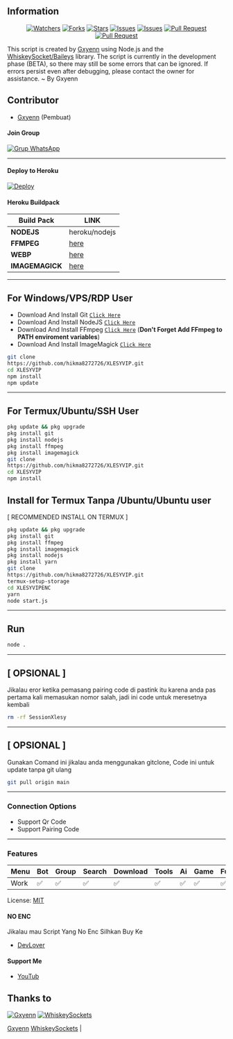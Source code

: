 ## Information

<div align="center">
<a href="https://github.com/Gxyenn/XLESYVIP/watchers"><img title="Watchers" src="https://img.shields.io/github/watchers/Gxyenn/XLESYVIP?label=Watchers&color=green&style=flat-square"></a>
<a href="https://github.com/Gxyenn/XLESYVIP/network/members"><img title="Forks" src="https://img.shields.io/github/forks/Gxyenn/XLESYVIP?label=Forks&color=blue&style=flat-square"></a>
<a href="https://github.com/Gxyenn/XLESYVIP/stargazers"><img title="Stars" src="https://img.shields.io/github/stars/Gxyenn/XLESYVIP?label=Stars&color=yellow&style=flat-square"></a>
<a href="https://github.com/Gxyenn/XLESYVIP/issues"><img title="Issues" src="https://img.shields.io/github/issues/Gxyenn/XLESYVIP?label=Issues&color=success&style=flat-square"></a>
<a href="https://github.com/Gxyenn/XLESYVIP/issues?q=is%3Aissue+is%3Aclosed"><img title="Issues" src="https://img.shields.io/github/issues-closed/Gxyenn/XLESYVIP?label=Issues&color=red&style=flat-square"></a>
<a href="https://github.com/Gxyenn/XLESYVIP/pulls"><img title="Pull Request" src="https://img.shields.io/github/issues-pr/Gxyenn/XLESYVIP?label=PullRequest&color=success&style=flat-square"></a>
<a href="https://github.com/Gxyenn/XLESYVIP/pulls?q=is%3Apr+is%3Aclosed"><img title="Pull Request" src="https://img.shields.io/github/issues-pr-closed/Gxyenn/XLESYVIP?label=PullRequest&color=red&style=flat-square"></a>
</div>

This script is created by [Gxyenn](https://github.com/Gxyenn) using Node.js and the [WhiskeySocket/Baileys](https://github.com/WhiskeySockets/Baileys) library. The script is currently in the development phase (BETA), so there may still be some errors that can be ignored. If errors persist even after debugging, please contact the owner for assistance. ~ By Gxyenn

## Contributor

- [Gxyenn](https://github.com/Gxyenn) (Pembuat)

#### Join Group
[![Grup WhatsApp](https://img.shields.io/badge/WhatsApp%20Group-25D366?style=for-the-badge&logo=whatsapp&logoColor=white)](https://whatsapp.com/channel/0029Vap5nJh2UPBDIc9bja1s) 

---
#### Deploy to Heroku
[![Deploy](https://www.herokucdn.com/deploy/button.svg)](https://heroku.com/deploy?template=https://github.com/Gxyenn/XlesyVIP)

#### Heroku Buildpack
| Build Pack | LINK |
|--------|--------|
| **NODEJS** | heroku/nodejs |
| **FFMPEG** | [here](https://github.com/hikma8272726/XLESYVIP.git) |
| **WEBP** | [here](https://github.com/hikma8272726/XLESYVIP.git) |
| **IMAGEMAGICK** | [here](https://github.com/hikma8272726/XLESYVIP.git) |

---
## For Windows/VPS/RDP User
* Download And Install Git [`Click Here`](https://git-scm.com/downloads)
* Download And Install NodeJS [`Click Here`](https://nodejs.org/en/download)
* Download And Install FFmpeg [`Click Here`](https://ffmpeg.org/download.html) (**Don't Forget Add FFmpeg to PATH enviroment variables**)
* Download And Install ImageMagick [`Click Here`](https://imagemagick.org/script/download.php)

```bash
git clone
https://github.com/hikma8272726/XLESYVIP.git
cd XLESYVIP
npm install
npm update
```
---
## For Termux/Ubuntu/SSH User
```bash
pkg update && pkg upgrade
pkg install git
pkg install nodejs
pkg install ffmpeg
pkg install imagemagick
git clone
https://github.com/hikma8272726/XLESYVIP.git
cd XLESYVIP
npm install
```

## Install for Termux Tanpa /Ubuntu/Ubuntu user
[ RECOMMENDED INSTALL ON TERMUX ]
```bash
pkg update && pkg upgrade
pkg install git
pkg install ffmpeg
pkg install imagemagick
pkg install nodejs
pkg install yarn
git clone
https://github.com/hikma8272726/XLESYVIP.git
termux-setup-storage
cd XLESYVIPENC 
yarn
node start.js
```

---

## Run
```bash
node .
```
---

## [ OPSIONAL ]
Jikalau eror ketika pemasang pairing code di pastink  itu karena anda pas pertama kali memasukan nomor salah, jadi ini code untuk meresetnya kembali
```bash
rm -rf SessionXlesy
```
---

## [ OPSIONAL ]
Gunakan Comand ini jikalau anda menggunakan gitclone, 
Code ini untuk update tanpa git ulang 
```bash
git pull origin main
```
---


### Connection Options
- Support Qr Code
- Support Pairing Code
---

### Features
| Menu     | Bot | Group | Search | Download | Tools | Ai | Game | Fun | Owner |
| -------- | --- | ----- | ------ | -------- | ----- | -- | ---- | --- | ----- |
| Work     |  ✅  |   ✅   |    ✅    |     ✅     |   ✅   | ✅ |   ✅   |  ✅  |    ✅    |


License: [MIT](https://choosealicense.com/licenses/mit/)
#### NO ENC
Jikalau mau Script Yang No Enc Silhkan Buy Ke 
- [DevLover](https://wa.me/6283877636168?text=*•Buy+SC+XLESYVIP+NO+ENC*)


#### Support Me
- [YouTub](https://youtube.com/@GxyenDEV)

## Thanks to

 [![Gxyenn](https://github.com/Gxyenn.png?size=100)](https://github.com/Gxyenn) [![WhiskeySockets](https://github.com/WhiskeySockets.png?size=100)](https://github.com/WhiskeySockets) 
 
 [Gxyenn](https://github.com/Gxyenn)  [WhiskeySockets](https://github.com/WhiskeySockets) |
